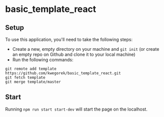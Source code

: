 # basic_template_react


## Setup
To use this application, you'll need to take the following steps:

* Create a new, empty directory on your machine and `git init` (or create an empty repo on
  Github and clone it to your local machine)
* Run the following commands:

```
git remote add template https://github.com/kwegorek/basic_template_react.git
git fetch template
git merge template/master
```

## Start
Running `npm run start start-dev` will start the page on the localhost. 


![]()
